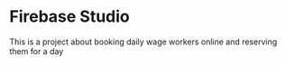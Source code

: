 # Firebase Studio

This is a project about booking daily wage workers online and reserving them for a day